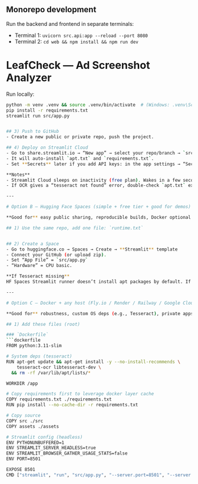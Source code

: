 ## Monorepo development

Run the backend and frontend in separate terminals:

- Terminal 1: `uvicorn src.api:app --reload --port 8080`
- Terminal 2: `cd web && npm install && npm run dev`

# LeafCheck — Ad Screenshot Analyzer

Run locally:
```bash
python -m venv .venv && source .venv/bin/activate  # (Windows: .venv\Scripts\activate)
pip install -r requirements.txt
streamlit run src/app.py


## 3) Push to GitHub
- Create a new public or private repo, push the project.

## 4) Deploy on Streamlit Cloud
- Go to share.streamlit.io → “New app” → select your repo/branch → `src/app.py`.
- It will auto-install `apt.txt` and `requirements.txt`.
- Set **Secrets** later if you add API keys: in the app settings → “Secrets”.

**Notes**
- Streamlit Cloud sleeps on inactivity (free plan). Wakes in a few seconds.
- If OCR gives a “tesseract not found” error, double-check `apt.txt` exists at repo root.

---

# Option B — Hugging Face Spaces (simple + free tier + good for demos)

**Good for** easy public sharing, reproducible builds, Docker optional.

## 1) Use the same repo, add one file: `runtime.txt`


## 2) Create a Space
- Go to huggingface.co → Spaces → Create → **Streamlit** template
- Connect your GitHub (or upload zip).
- Set “App File” = `src/app.py`
- “Hardware” = CPU basic.

**If Tesseract missing**  
HF Spaces Streamlit runner doesn’t install apt packages by default. If OCR fails, switch the Space **type to Docker** and use the Dockerfile below from Option C.

---

# Option C — Docker + any host (Fly.io / Render / Railway / Google Cloud Run)

**Good for** robustness, custom OS deps (e.g., Tesseract), private apps, custom domains.

## 1) Add these files (root)

### `Dockerfile`
```dockerfile
FROM python:3.11-slim

# System deps (tesseract)
RUN apt-get update && apt-get install -y --no-install-recommends \
    tesseract-ocr libtesseract-dev \
  && rm -rf /var/lib/apt/lists/*

WORKDIR /app

# Copy requirements first to leverage docker layer cache
COPY requirements.txt ./requirements.txt
RUN pip install --no-cache-dir -r requirements.txt

# Copy source
COPY src ./src
COPY assets ./assets

# Streamlit config (headless)
ENV PYTHONUNBUFFERED=1
ENV STREAMLIT_SERVER_HEADLESS=true
ENV STREAMLIT_BROWSER_GATHER_USAGE_STATS=false
ENV PORT=8501

EXPOSE 8501
CMD ["streamlit", "run", "src/app.py", "--server.port=8501", "--server.address=0.0.0.0"]
